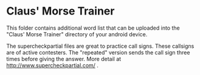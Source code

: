 Claus' Morse Trainer
====================

This folder contains additional word list that can be uploaded into the "Claus' Morse Trainer" directory of your android device.

The supercheckpartial files are great to practice call signs.  These callsigns are of active contesters.  The "repeated" version sends the call sign three times before giving the answer.  More detail at http://www.supercheckpartial.com/ .  